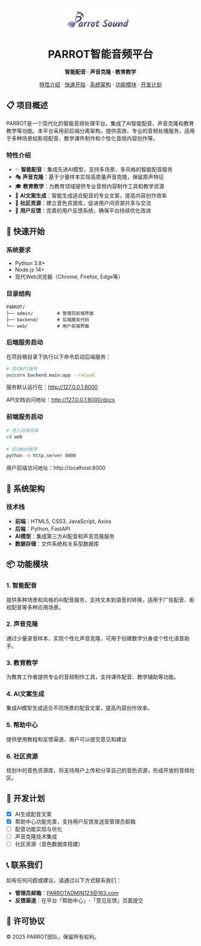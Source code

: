 <div align="center">
  <img src="web/assets/images/logo.png" alt="PARROT Sound" width="200">
  <h1>PARROT智能音频平台</h1>
  <p>
    <strong>智能配音 · 声音克隆 · 教育教学</strong>
  </p>
  <p>
    <a href="#特性介绍">特性介绍</a> ·
    <a href="#快速开始">快速开始</a> ·
    <a href="#系统架构">系统架构</a> ·
    <a href="#功能模块">功能模块</a> ·
    <a href="#开发计划">开发计划</a>
  </p>
</div>

## 📋 项目概述

PARROT是一个现代化的智能音频处理平台，集成了AI智能配音、声音克隆和教育教学等功能。本平台采用前后端分离架构，提供高效、专业的音频处理服务，适用于多种场景如影视配音、教学课件制作和个性化音频内容创作等。

### 特性介绍

- ✨ **智能配音**：集成先进AI模型，支持多场景、多风格的智能配音服务
- 🎭 **声音克隆**：基于少量样本实现高质量声音克隆，保留原声特征
- 🎓 **教育教学**：为教育领域提供专业音频内容制作工具和教学资源
- 📝 **AI文案生成**：智能生成适合配音的专业文案，提高内容创作效率
- 🔄 **社区资源**：建立音色资源库，促进用户间资源共享与交流
- 💬 **用户反馈**：完善的用户反馈系统，确保平台持续优化改进

## 🚀 快速开始

### 系统要求

- Python 3.8+
- Node.js 14+
- 现代Web浏览器（Chrome, Firefox, Edge等）

### 目录结构

```
PARROT/
├── admin/         # 管理员前端界面
├── backend/       # 后端服务代码
└── web/           # 用户前端界面
```

### 后端服务启动

在项目根目录下执行以下命令启动后端服务：

```bash
# 启动API服务
uvicorn backend.main:app --reload
```

服务默认运行在：http://127.0.0.1:8000

API文档访问地址：http://127.0.0.1:8000/docs

### 前端服务启动

```bash
# 进入前端目录
cd web

# 启动Web服务
python -m http.server 8000
```

用户前端访问地址：http://localhost:8000

## 🔧 系统架构

### 技术栈

- **前端**：HTML5, CSS3, JavaScript, Axios
- **后端**：Python, FastAPI
- **AI模型**：集成第三方AI配音和声音克隆服务
- **数据存储**：文件系统和关系型数据库

## 📦 功能模块

### 1. 智能配音

提供多种场景和风格的AI配音服务，支持文本到语音的转换，适用于广告配音、影视配音等多种应用场景。

### 2. 声音克隆

通过少量录音样本，实现个性化声音克隆，可用于创建数字分身或个性化语音助手。

### 3. 教育教学

为教育工作者提供专业的音频制作工具，支持课件配音、教学辅助等功能。

### 4. AI文案生成

集成AI模型生成适合不同场景的配音文案，提高内容创作效率。

### 5. 帮助中心

提供使用教程和反馈渠道，用户可以提交意见和建议

### 6. 社区资源

规划中的音色资源库，将支持用户上传和分享自己的音色资源，形成开放的音频社区。

## 📅 开发计划

- [x] AI生成配音文案
- [x] 帮助中心功能完善，支持用户反馈发送至管理员邮箱
- [ ] 配音功能实现与优化
- [ ] 声音克隆技术集成
- [ ] 社区资源（音色数据库搭建）
## 📞 联系我们

如有任何问题或建议，请通过以下方式联系我们：

- **管理员邮箱**：PARROTADMIN123@163.com
- **反馈渠道**：在平台「帮助中心」-「意见反馈」页面提交

## 📄 许可协议

© 2025 PARROT团队，保留所有权利。
